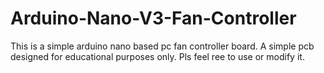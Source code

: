 # Arduino-Nano-V3-Fan-Controller
This is a simple arduino nano based pc fan controller board. A simple pcb designed for educational purposes only. Pls feel ree to use or modify it.
